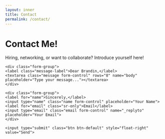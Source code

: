 ```yaml
---
layout: inner
title: Contact
permalink: /contact/
---
```


# Contact Me!

Hiring, networking, or want to collaborate? Introduce yourself here!


<form class="form-horizontal form-contact clearfix" action="https://formspree.io/f/mrbqeynq" method="POST">
        
    <div class="form-group">
    <label class="message-label">Dear Brandin,</label>
    <textarea class="message form-control" rows="8" name="body" placeholder="Type your message..."></textarea>
    </div>

    <div class="form-group">
    <label for="name">Sincerely,</label>
    <input type="name" class="name form-control" placeholder="Your Name">
    <label for="email" class="sr-only">Email</label>
    <input type="email" class="email form-control" name="_replyto" placeholder="Your Email">
    </div>

    <input type="submit" class="btn btn-default" style="float-right" value="Send">

</form>


